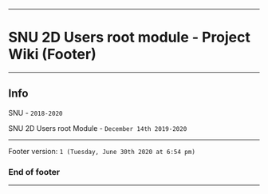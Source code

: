 
***

# SNU 2D Users root module - Project Wiki (Footer)

***

## Info

SNU - `2018-2020`

SNU 2D Users root Module - `December 14th 2019-2020`

***

Footer version: `1 (Tuesday, June 30th 2020 at 6:54 pm)`

### End of footer

***
